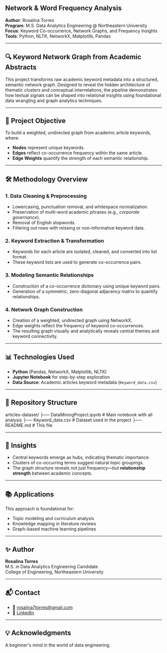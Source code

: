 
## Network & Word Frequency Analysis

**Author**: Rosalina Torres  
**Program**: M.S. Data Analytics Engineering @ Northeastern University  
**Focus**: Keyword Co-occurrence, Network Graphs, and Frequency Insights  
**Tools**: Python, NLTK, NetworkX, Matplotlib, Pandas

---

## 🔍 Keyword Network Graph from Academic Abstracts

This project transforms raw academic keyword metadata into a structured, semantic network graph. Designed to reveal the hidden architecture of thematic clusters and conceptual interrelations, the pipeline demonstrates how textual signals can be shaped into relational insights using foundational data wrangling and graph analytics techniques.

---

## 🚀 Project Objective

To build a weighted, undirected graph from academic article keywords, where:

- **Nodes** represent unique keywords.
- **Edges** reflect co-occurrence frequency within the same article.
- **Edge Weights** quantify the strength of each semantic relationship.

---

## 🛠️ Methodology Overview

### 1. **Data Cleaning & Preprocessing**
- Lowercasing, punctuation removal, and whitespace normalization.
- Preservation of multi-word academic phrases (e.g., *corporate governance*).
- Removal of English stopwords.
- Filtering out rows with missing or non-informative keyword data.

### 2. **Keyword Extraction & Transformation**
- Keywords for each article are isolated, cleaned, and converted into list format.
- These keyword lists are used to generate co-occurrence pairs.

### 3. **Modeling Semantic Relationships**
- Construction of a co-occurrence dictionary using unique keyword pairs.
- Generation of a symmetric, zero-diagonal adjacency matrix to quantify relationships.

### 4. **Network Graph Construction**
- Creation of a weighted, undirected graph using NetworkX.
- Edge weights reflect the frequency of keyword co-occurrences.
- The resulting graph visually and analytically reveals central themes and keyword connectivity.

---

## 📊 Technologies Used

- **Python** (Pandas, NetworkX, Matplotlib, NLTK)
- **Jupyter Notebook** for step-by-step exploration
- **Data Source**: Academic articles keyword metadata (`Keyword_data.csv`)

---

## 📁 Repository Structure

articles-dataset/
├── DataMiningProject.ipynb      # Main notebook with all analysis
├── Keyword_data.csv             # Dataset used in the project
├── README.md                    # This file

---

## 🔮 Insights

- Central keywords emerge as hubs, indicating thematic importance.
- Clusters of co-occurring terms suggest natural topic groupings.
- The graph structure reveals not just frequency—but **relationship strength** between academic concepts.

---

## 📚 Applications

This approach is foundational for:
- Topic modeling and curriculum analysis
- Knowledge mapping in literature reviews
- Graph-based machine learning pipelines

---

## ✨ Author  
**Rosalina Torres**  
M.S. in Data Analytics Engineering Candidate  
College of Engineering, Northeastern University  

---

## 📬 Contact

- 📧 [rosalina7torres@gmail.com](mailto:rosalina7torres@gmail.com)  
- 🔗 [LinkedIn](https://www.linkedin.com/in/rosalina2)

---

## 💡 Acknowledgments

A beginner's mind in the world of data engineering.

